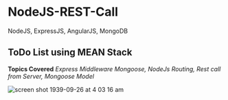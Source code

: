 # NodeJS-REST-Call
NodeJS, ExpressJS, AngularJS, MongoDB

ToDo List using MEAN Stack
----
**Topics Covered**
_Express Middleware
Mongoose, 
NodeJs Routing,
Rest call from Server, 
Mongoose Model_


![screen shot 1939-09-26 at 4 03 16 am](https://user-images.githubusercontent.com/14003377/34074969-d642fce8-e2df-11e7-952b-5a460d51636d.png)
